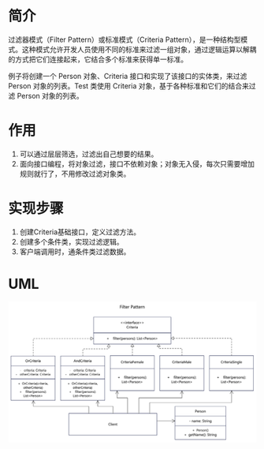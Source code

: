 # 简介
过滤器模式（Filter Pattern）或标准模式（Criteria Pattern），是一种结构型模式。这种模式允许开发人员使用不同的标准来过滤一组对象，通过逻辑运算以解耦的方式把它们连接起来，它结合多个标准来获得单一标准。

例子将创建一个 Person 对象、Criteria 接口和实现了该接口的实体类，来过滤 Person 对象的列表。Test 类使用 Criteria 对象，基于各种标准和它们的结合来过滤 Person 对象的列表。

# 作用
1. 可以通过层层筛选，过滤出自己想要的结果。
2. 面向接口编程，将对象过滤，接口不依赖对象；对象无入侵，每次只需要增加规则就行了，不用修改过滤对象类。

# 实现步骤
1. 创建Criteria基础接口，定义过滤方法。
2. 创建多个条件类，实现过滤逻辑。
3. 客户端调用时，通条件类过滤数据。

# UML
<img src="../docs/uml/filter-pattern.png">